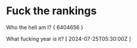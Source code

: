 # Fuck the rankings

Who the hell am I?
{ 6404656 }

What fucking year is it?
[ 2024-07-25T05:30:00Z ]
